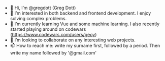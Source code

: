- 👋 Hi, I’m @gregdott (Greg Dott)
- 👀 I’m interested in both backend and frontend development. I enjoy solving complex problems.
- 🌱 I’m currently learning Vue and some machine learning. I also recently started playing around on codewars (https://www.codewars.com/users/geoy)
- 💞️ I’m looking to collaborate on any interesting web projects.
- 📫 How to reach me: write my surname first, followed by a period. Then write my name followed by '@gmail.com'



